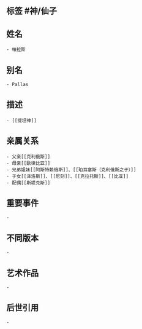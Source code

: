 ## 标签  #神/仙子
## 姓名
	- 帕拉斯
## 别名
	- Pallas
## 描述
	- [[提坦神]]
## 亲属关系
	- 父亲[[克利俄斯]]
	- 母亲[[欧律比亚]]
	- 兄弟姐妹[[阿斯特赖俄斯]]、[[珀耳塞斯（克利俄斯之子）]]
	- 子女[[泽洛斯]]、[[尼刻]]、[[克拉托斯]]、[[比亚]]
	- 配偶[[斯堤克斯]]
## 重要事件
	-
## 不同版本
	-
## 艺术作品
	-
## 后世引用
	-
